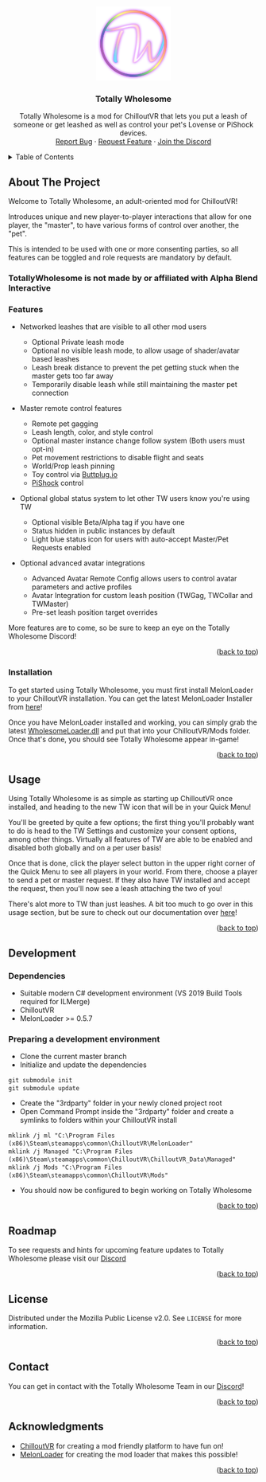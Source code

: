 <!-- PROJECT LOGO -->
<br />
<div align="center">
    <a href="https://github.com/TotallyWholesome/TotallyWholesomeMod">
    <img src="images/TW_Logo_Pride.png" alt="Logo" width="150" height="150">
  </a>
  
<h3 align="center">Totally Wholesome</h3>

  <p align="center">
    Totally Wholesome is a mod for ChilloutVR that lets you put a leash of someone or get leashed as well as control your pet's Lovense or PiShock devices.
    <br />
    <a href="https://github.com/TotallyWholesomeVRC/TotallyWholesome/issues">Report Bug</a>
    ·
    <a href="https://github.com/TotallyWholesomeVRC/TotallyWholesome/issues">Request Feature</a>
    ·
    <a href="https://discord.gg/sh5zmYrRnV">Join the Discord</a>
  </p>
</div>

<!-- TABLE OF CONTENTS -->
<details>
  <summary>Table of Contents</summary>
  <ol>
    <li>
      <a href="#about-the-project">About The Project</a>
    </li>
    <li><a href="#features">Features</a></li>
    <li><a href="#installation">Installation</a></li>
    <li><a href="#usage">Usage</a></li>
    <li><a href="#development">Development</a></li>
    <li><a href="#roadmap">Roadmap</a></li>
    <li><a href="#license">License</a></li>
    <li><a href="#contact">Contact</a></li>
    <li><a href="#acknowledgments">Acknowledgments</a></li>
  </ol>
</details>



<!-- ABOUT THE PROJECT -->
## About The Project

Welcome to Totally Wholesome, an adult-oriented mod for ChilloutVR!

Introduces unique and new player-to-player interactions that allow for one player, the "master", to have various forms of control over another, the "pet".

This is intended to be used with one or more consenting parties, so all features can be toggled and role requests are mandatory by default.

### TotallyWholesome is not made by or affiliated with Alpha Blend Interactive


### Features
* Networked leashes that are visible to all other mod users
    * Optional Private leash mode
    * Optional no visible leash mode, to allow usage of shader/avatar based leashes
    * Leash break distance to prevent the pet getting stuck when the master gets too far away
    * Temporarily disable leash while still maintaining the master pet connection

* Master remote control features
    * Remote pet gagging
    * Leash length, color, and style control
    * Optional master instance change follow system (Both users must opt-in)
    * Pet movement restrictions to disable flight and seats
    * World/Prop leash pinning
    * Toy control via [Buttplug.io](https://buttplug.io/)
    * [PiShock](https://pishock.com/#/) control

* Optional global status system to let other TW users know you're using TW
    * Optional visible Beta/Alpha tag if you have one
    * Status hidden in public instances by default
    * Light blue status icon for users with auto-accept Master/Pet Requests enabled

* Optional advanced avatar integrations
    * Advanced Avatar Remote Config allows users to control avatar parameters and active profiles
    * Avatar Integration for custom leash position (TWGag, TWCollar and TWMaster)
    * Pre-set leash position target overrides
 
 More features are to come, so be sure to keep an eye on the Totally Wholesome Discord!


<p align="right">(<a href="#readme-top">back to top</a>)</p>

<!-- GETTING STARTED -->
### Installation
To get started using Totally Wholesome, you must first install MelonLoader to your ChilloutVR installation. You can get the latest MelonLoader Installer from [here](https://github.com/LavaGang/MelonLoader.Installer/releases/latest/download/MelonLoader.Installer.exe)!

Once you have MelonLoader installed and working, you can simply grab the latest [WholesomeLoader.dll](https://github.com/TotallyWholesome/TotallyWholesomeMod/releases/latest) and put that into your ChilloutVR/Mods folder. Once that's done, you should see Totally Wholesome appear in-game!

<p align="right">(<a href="#readme-top">back to top</a>)</p>


<!-- USAGE EXAMPLES -->
## Usage

Using Totally Wholesome is as simple as starting up ChilloutVR once installed, and heading to the new TW icon that will be in your Quick Menu!

You'll be greeted by quite a few options; the first thing you'll probably want to do is head to the TW Settings and customize your consent options, among other things. Virtually all features of TW are able to be enabled and disabled both globally and on a per user basis!

Once that is done, click the player select button in the upper right corner of the Quick Menu to see all players in your world. From there, choose a player to send a pet or master request. If they also have TW installed and accept the request, then you'll now see a leash attaching the two of you!

There's alot more to TW than just leashes. A bit too much to go over in this usage section, but be sure to check out our documentation over [here](https://wiki.totallywholeso.me/)!

<p align="right">(<a href="#readme-top">back to top</a>)</p>

<!-- DEVELOPMENT -->
## Development

### Dependencies
 - Suitable modern C# development environment (VS 2019 Build Tools required for ILMerge)
 - ChilloutVR
 - MelonLoader >= 0.5.7

### Preparing a development environment

* Clone the current master branch
* Initialize and update the dependencies
```
git submodule init
git submodule update 
```
* Create the "3rdparty" folder in your newly cloned project root
* Open Command Prompt inside the "3rdparty" folder and create a symlinks to folders within your ChilloutVR install
```
mklink /j ml "C:\Program Files (x86)\Steam\steamapps\common\ChilloutVR\MelonLoader"
mklink /j Managed "C:\Program Files (x86)\Steam\steamapps\common\ChilloutVR\ChilloutVR_Data\Managed"
mklink /j Mods "C:\Program Files (x86)\Steam\steamapps\common\ChilloutVR\Mods"
```
* You should now be configured to begin working on Totally Wholesome


<p align="right">(<a href="#readme-top">back to top</a>)</p>

<!-- ROADMAP -->
## Roadmap

To see requests and hints for upcoming feature updates to Totally Wholesome please visit our [Discord](https://discord.gg/sh5zmYrRnV)

<p align="right">(<a href="#readme-top">back to top</a>)</p>


<!-- LICENSE -->
## License

Distributed under the Mozilla Public License v2.0. See `LICENSE` for more information.

<p align="right">(<a href="#readme-top">back to top</a>)</p>



<!-- CONTACT -->
## Contact

You can get in contact with the Totally Wholesome Team in our [Discord](https://discord.gg/sh5zmYrRnV)!

<p align="right">(<a href="#readme-top">back to top</a>)</p>



<!-- ACKNOWLEDGMENTS -->
## Acknowledgments

* [ChilloutVR](https://store.steampowered.com/app/661130/ChilloutVR/) for creating a mod friendly platform to have fun on!
* [MelonLoader](https://github.com/LavaGang/MelonLoader/releases) for creating the mod loader that makes this possible!

<p align="right">(<a href="#readme-top">back to top</a>)</p>
